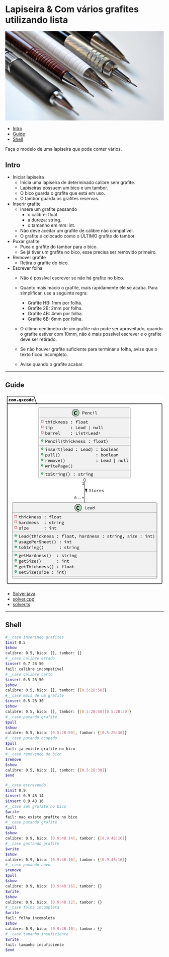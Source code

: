 # Lapiseira & Com vários grafites utilizando lista

![](cover.jpg)

[](toc)

- [Intro](#intro)
- [Guide](#guide)
- [Shell](#shell)
[](toc)

Faça o modelo de uma lapiseira que pode conter vários.

## Intro
- Iniciar lapiseira
    - Inicia uma lapiseira de determinado calibre sem grafite.
    - Lapiseiras possuem um bico e um tambor.
    - O bico guarda o grafite que está em uso. 
    - O tambor guarda os grafites reservas.
- Inserir grafite
    - Insere um grafite passando
        - o calibre: float.
        - a dureza: string.
        - o tamanho em mm: int.
    - Não deve aceitar um grafite de calibre não compatível.
    - O grafite é colocado como o ÚLTIMO grafite do tambor.
- Puxar grafite
    - Puxa o grafite do tambor para o bico.
    - Se já tiver um grafite no bico, esse precisa ser removido primeiro.
- Remover grafite
    - Retira o grafite do bico.
- Escrever folha
    - Não é possível escrever se não há grafite no bico.
    - Quanto mais macio o grafite, mais rapidamente ele se acaba. Para simplificar, use a seguinte regra:
        - Grafite HB: 1mm por folha.
        - Grafite 2B: 2mm por folha.
        - Grafite 4B: 4mm por folha.
        - Grafite 6B: 6mm por folha.
        
    - O último centímetro de um grafite não pode ser aproveitado, quando o grafite estiver com 10mm, não é mais possível escrever e o grafite deve ser retirado.
    - Se não houver grafite suficiente para terminar a folha, avise que o texto ficou incompleto.
    - Avise quando o grafite acabar.


***
## Guide
![](diagrama.png)

- [Solver.java](.cache/draft.java)
- [solver.cpp ](.cache/draft.cpp)
- [solver.ts  ](.cache/draft.ts)

***
## Shell

```bash
#__case inserindo grafites
$init 0.5
$show
calibre: 0.5, bico: [], tambor: {}
#__case calibre errado
$insert 0.7 2B 50
fail: calibre incompatível
#__case calibre certo
$insert 0.5 2B 50
$show
calibre: 0.5, bico: [], tambor: {[0.5:2B:50]}
#__case mais de um grafite
$insert 0.5 2B 30
$show
calibre: 0.5, bico: [], tambor: {[0.5:2B:50][0.5:2B:30]}
#__case puxando grafite
$pull
$show
calibre: 0.5, bico: [0.5:2B:50], tambor: {[0.5:2B:30]}
#__case puxando ocupado
$pull
fail: ja existe grafite no bico
#__case removendo do bico
$remove
$show
calibre: 0.5, bico: [], tambor: {[0.5:2B:30]}
$end
```


```bash
#__case escrevendo 
$init 0.9
$insert 0.9 4B 14
$insert 0.9 4B 16
#__case sem grafite no bico
$write
fail: nao existe grafite no bico
#__case puxando grafite
$pull
$show
calibre: 0.9, bico: [0.9:4B:14], tambor: {[0.9:4B:16]}
#__case gastando grafite
$write
$show
calibre: 0.9, bico: [0.9:4B:10], tambor: {[0.9:4B:16]}
#__case puxando novo
$remove
$pull
$show
calibre: 0.9, bico: [0.9:4B:16], tambor: {}
$write
$show
calibre: 0.9, bico: [0.9:4B:12], tambor: {}
#__case folha incompleta
$write
fail: folha incompleta
$show
calibre: 0.9, bico: [0.9:4B:10], tambor: {}
#__case tamanho insuficiente
$write
fail: tamanho insuficiente
$end
```





